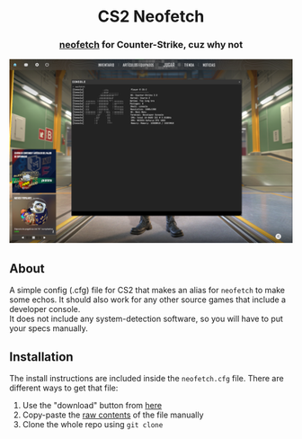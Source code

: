 <div align=center>
<h1><b>CS2 Neofetch</b></h1>
<h3> <a href="https://github.com/dylanaraps/neofetch">neofetch</a> for Counter-Strike, cuz why not</h3>
</div>

![preview](preview.png)

## About

A simple config (.cfg) file for CS2 that makes an alias for `neofetch` to make some echos. It should also work for any other source games that include a developer console.  
It does not include any system-detection software, so you will have to put your specs manually.

## Installation

The install instructions are included inside the `neofetch.cfg` file. There are different ways to get that file:  
1. Use the "download" button from [here](https://github.com/PepeBigotes/cs2-neofetch/blob/master/neofetch.cfg)
2. Copy-paste the [raw contents](https://raw.githubusercontent.com/PepeBigotes/cs2-neofetch/master/neofetch.cfg) of the file manually
3. Clone the whole repo using `git clone`
